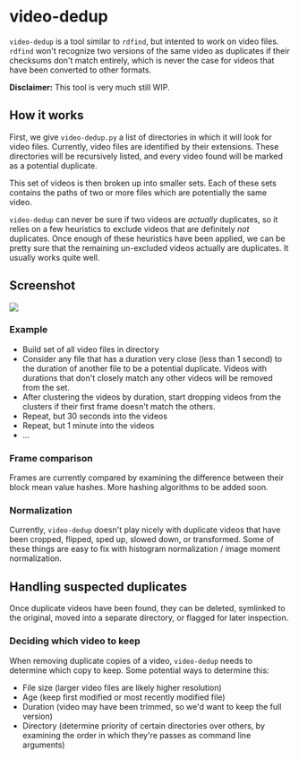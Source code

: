 # video-dedup

`video-dedup` is a tool similar to `rdfind`, but intented to work on video files. `rdfind` won't recognize two versions of the same video as duplicates if their checksums don't match entirely, which is never the case for videos that have been converted to other formats.

**Disclaimer:** This tool is very much still WIP.

## How it works

First, we give `video-dedup.py` a list of directories in which it will look for video files. Currently, video files are identified by their extensions. These directories will be recursively listed, and every video found will be marked as a potential duplicate.

This set of videos is then broken up into smaller sets. Each of these sets contains the paths of two or more files which are potentially the same video.

`video-dedup` can never be sure if two videos are *actually* duplicates, so it relies on a few heuristics to exclude videos that are definitely *not* duplicates. Once enough of these heuristics have been applied, we can be pretty sure that the remaining un-excluded videos actually are duplicates. It usually works quite well.

## Screenshot
 ![](https://i.ibb.co/82LsW8n/2020-07-14-09-13-04.png)

### Example
- Build set of all video files in directory
- Consider any file that has a duration very close (less than 1 second) to the duration of another file to be a potential duplicate. Videos with durations that don't closely match any other videos will be removed from the set.
- After clustering the videos by duration, start dropping videos from the clusters if their first frame doesn't match the others.
- Repeat, but 30 seconds into the videos
- Repeat, but 1 minute into the videos
- ...

### Frame comparison
Frames are currently compared by examining the difference between their block mean value hashes. More hashing algorithms to be added soon.

### Normalization
Currently, `video-dedup` doesn't play nicely with duplicate videos that have been cropped, flipped, sped up, slowed down, or transformed. Some of these things are easy to fix with histogram normalization / image moment normalization.

## Handling suspected duplicates
Once duplicate videos have been found, they can be deleted, symlinked to the original, moved into a separate directory, or flagged for later inspection.

### Deciding which video to keep
When removing duplicate copies of a video, `video-dedup` needs to determine which copy to keep. Some potential ways to determine this:

- File size (larger video files are likely higher resolution)
- Age (keep first modified or most recently modified file)
- Duration (video may have been trimmed, so we'd want to keep the full version)
- Directory (determine priority of certain directories over others, by examining the order in which they're passes as command line arguments)

